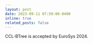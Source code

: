 ```yaml
---
layout: post
date: 2023-09-11 07:59:00-0400
inline: true
related_posts: false
---
```


CCL-BTree is accepted by EuroSys 2024.
<!-- <strong style="color: var(--global-award-color);font-size:15px;font-family:monospace;font-weight:900;">Best Paper Award at HPCA 2023</strong> -->

